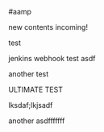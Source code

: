 #aamp

new contents incoming!

test

jenkins webhook test
asdf

another test


ULTIMATE TEST


lksdaf;lkjsadf


another asdfffffff
